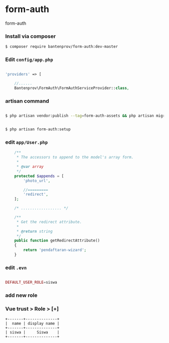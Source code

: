 # form-auth
form-auth


### Install via composer 

```bash
$ composer require bantenprov/form-auth:dev-master
```

### Edit `config/app.php`

```php

'providers' => [

    //......
    Bantenprov\FormAuth\FormAuthServiceProvider::class,

```

### artisan command

```bash

$ php artisan vendor:publish --tag=form-auth-assets && php artisan migrate

```

```bash

$ php artisan form-auth:setup

```

### edit `app/User.php`

```php
    /**
     * The accessors to append to the model's array form.
     *
     * @var array
     */
    protected $appends = [
        'photo_url',

        //=========
        'redirect',
    ];

    /* .................. */

    /**
     * Get the redirect attribute.
     *
     * @return string
     */
    public function getRedirectAttribute()
    {
        return 'pendaftaran-wizard';
    }
```

### edit `.evn`

```php

DEFAULT_USER_ROLE=siswa

```

### add new role 

### Vue trust > Role > [+]
```
+-------+--------------+
|  name | display name |
+-------+--------------+
| siswa |     Siswa    |
+-------+--------------+
```